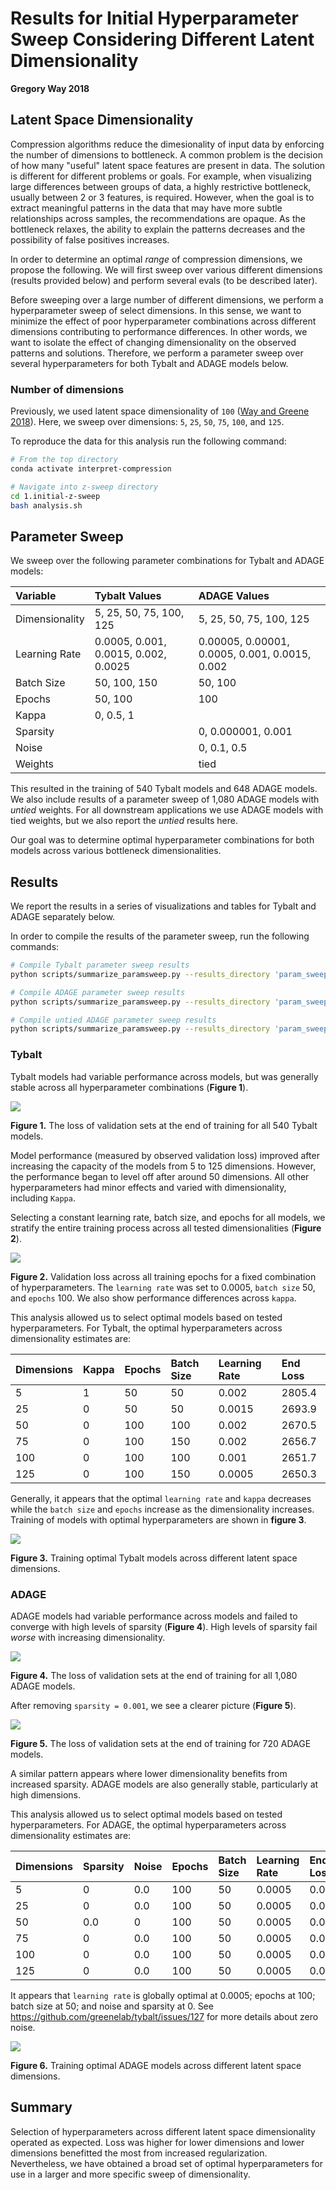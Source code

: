 # Results for Initial Hyperparameter Sweep Considering Different Latent Dimensionality

**Gregory Way 2018**

## Latent Space Dimensionality

Compression algorithms reduce the dimesionality of input data by enforcing the number of dimensions to bottleneck.
A common problem is the decision of how many "useful" latent space features are present in data.
The solution is different for different problems or goals.
For example, when visualizing large differences between groups of data, a highly restrictive bottleneck, usually between 2 or 3 features, is required.
However, when the goal is to extract meaningful patterns in the data that may have more subtle relationships across samples, the recommendations are opaque.
As the bottleneck relaxes, the ability to explain the patterns decreases and the possibility of false positives increases.

In order to determine an optimal _range_ of compression dimensions, we propose the following.
We will first sweep over various different dimensions (results provided below) and perform several evals (to be described later).

Before sweeping over a large number of different dimensions, we perform a hyperparameter sweep of select dimensions.
In this sense, we want to minimize the effect of poor hyperparameter combinations across different dimensions contributing to performance differences.
In other words, we want to isolate the effect of changing dimensionality on the observed patterns and solutions.
Therefore, we perform a parameter sweep over several hyperparameters for both Tybalt and ADAGE models below.

### Number of dimensions

Previously, we used latent space dimensionality of `100` ([Way and Greene 2018](https://doi.org/10.1142/9789813235533_0008)).
Here, we sweep over dimensions: `5`, `25`, `50`, `75`, `100`, and `125`.

To reproduce the data for this analysis run the following command:

```bash
# From the top directory
conda activate interpret-compression

# Navigate into z-sweep directory
cd 1.initial-z-sweep
bash analysis.sh
```

## Parameter Sweep

We sweep over the following parameter combinations for Tybalt and ADAGE models:

| Variable | Tybalt Values | ADAGE Values |
| :------- | :------------ | :----------- |
| Dimensionality | 5, 25, 50, 75, 100, 125 | 5, 25, 50, 75, 100, 125 |
| Learning Rate | 0.0005, 0.001, 0.0015, 0.002, 0.0025 | 0.00005, 0.00001, 0.0005, 0.001, 0.0015, 0.002 |
| Batch Size | 50, 100, 150 | 50, 100 |
| Epochs | 50, 100 | 100 |
| Kappa | 0, 0.5, 1 | |
| Sparsity | | 0, 0.000001, 0.001 |
| Noise | | 0, 0.1, 0.5 |
| Weights | | tied |

This resulted in the training of 540 Tybalt models and 648 ADAGE models.
We also include results of a parameter sweep of 1,080 ADAGE models with _untied_ weights.
For all downstream applications we use ADAGE models with tied weights, but we also report the _untied_ results here.

Our goal was to determine optimal hyperparameter combinations for both models across various bottleneck dimensionalities.

## Results

We report the results in a series of visualizations and tables for Tybalt and ADAGE separately below.

In order to compile the results of the parameter sweep, run the following commands:

```bash
# Compile Tybalt parameter sweep results
python scripts/summarize_paramsweep.py --results_directory 'param_sweep/param_sweep_tybalt/' --output 'parameter_sweep_tybalt_full_results.tsv'

# Compile ADAGE parameter sweep results
python scripts/summarize_paramsweep.py --results_directory 'param_sweep/param_sweep_adage/' --output 'parameter_sweep_adage_tiedweights_full_results.tsv'

# Compile untied ADAGE parameter sweep results
python scripts/summarize_paramsweep.py --results_directory 'param_sweep/param_sweep_adage_untied' --output 'parameter_sweep_adage_full_results.tsv'
```

### Tybalt

Tybalt models had variable performance across models, but was generally stable across all hyperparameter combinations (**Figure 1**).

![](figures/z_param_tybalt/z_parameter_tybalt.png?raw=true)

**Figure 1.** The loss of validation sets at the end of training for all 540 Tybalt models.

Model performance (measured by observed validation loss) improved after increasing the capacity of the models from 5 to 125 dimensions.
However, the performance began to level off after around 50 dimensions.
All other hyperparameters had minor effects and varied with dimensionality, including `Kappa`.

Selecting a constant learning rate, batch size, and epochs for all models, we stratify the entire training process across all tested dimensionalities (**Figure 2**).

![](figures/z_param_tybalt/z_parameter_tybalt_training.png?raw=true)

**Figure 2.** Validation loss across all training epochs for a fixed combination of hyperparameters.
The `learning rate` was set to 0.0005, `batch size` 50, and `epochs` 100.
We also show performance differences across `kappa`.

This analysis allowed us to select optimal models based on tested hyperparameters.
For Tybalt, the optimal hyperparameters across dimensionality estimates are:

| Dimensions | Kappa | Epochs | Batch Size | Learning Rate | End Loss |
| :--------- | :---- | :----- | :--------- | :------------ | :------- |
| 5 | 1 | 50 | 50 | 0.002 | 2805.4 |
| 25 | 0 | 50 | 50 | 0.0015 | 2693.9 |
| 50 | 0 | 100 | 100 | 0.002 | 2670.5 |
| 75 | 0 | 100 | 150  | 0.002 | 2656.7 |
| 100 | 0 | 100 | 100 | 0.001 | 2651.7 |
| 125 | 0 | 100 | 150 | 0.0005 | 2650.3 |

Generally, it appears that the optimal `learning rate` and `kappa` decreases while the `batch size` and `epochs` increase as the dimensionality increases.
Training of models with optimal hyperparameters are shown in **figure 3**.

![](figures/z_param_tybalt/z_parameter_tybalt_best.png?raw=true)

**Figure 3.** Training optimal Tybalt models across different latent space dimensions.

### ADAGE

ADAGE models had variable performance across models and failed to converge with high levels of sparsity (**Figure 4**).
High levels of sparsity fail _worse_ with increasing dimensionality.

![](figures/z_param_adage_tied_weights/z_parameter_adage_tiedweights.png?raw=true)

**Figure 4.** The loss of validation sets at the end of training for all 1,080 ADAGE models.

After removing `sparsity = 0.001`, we see a clearer picture (**Figure 5**).

![](figures/z_param_adage_tied_weights/z_param_adage_remove_learningrate_tiedweights.png?raw=true)

**Figure 5.** The loss of validation sets at the end of training for 720 ADAGE models.

A similar pattern appears where lower dimensionality benefits from increased sparsity.
ADAGE models are also generally stable, particularly at high dimensions.

This analysis allowed us to select optimal models based on tested hyperparameters.
For ADAGE, the optimal hyperparameters across dimensionality estimates are:

| Dimensions | Sparsity | Noise | Epochs | Batch Size | Learning Rate | End Loss |
| :--------- | :------- | :---- | :----- | :--------- | :------------ | :------- |
| 5 | 0 | 0.0 | 100 | 50 | 0.0005 | 0.022 |
| 25 | 0 | 0.0 | 100 | 50 | 0.0005 | 0.013 |
| 50 | 0.0 | 0 | 100 | 50 | 0.0005 | 0.011 |
| 75 | 0 | 0.0 | 100 | 50  | 0.0005 | 0.010 |
| 100 | 0 | 0.0 | 100 | 50 | 0.0005 | 0.009 |
| 125 | 0 | 0.0 | 100 | 50 | 0.0005 | 0.008 |

It appears that `learning rate` is globally optimal at 0.0005; epochs at 100; batch size at 50; and noise and sparsity at 0.
See https://github.com/greenelab/tybalt/issues/127 for more details about zero noise.

![](figures/z_param_adage_tied_weights/z_parameter_adage_best_tiedweights.png?raw=true)

**Figure 6.** Training optimal ADAGE models across different latent space dimensions.

## Summary

Selection of hyperparameters across different latent space dimensionality operated as expected.
Loss was higher for lower dimensions and lower dimensions benefitted the most from increased regularization.
Nevertheless, we have obtained a broad set of optimal hyperparameters for use in a larger and more specific sweep of dimensionality.
